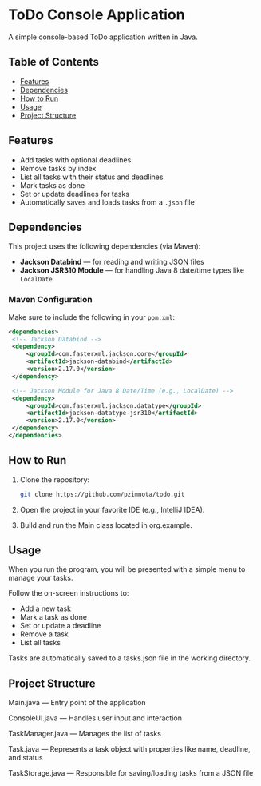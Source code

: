# ToDo Console Application

A simple console-based ToDo application written in Java.
## Table of Contents
- [Features](#features)
- [Dependencies](#dependencies)
- [How to Run](#how-to-run)
- [Usage](#usage)
- [Project Structure](#project-structure)


## Features

- Add tasks with optional deadlines
- Remove tasks by index
- List all tasks with their status and deadlines
- Mark tasks as done
- Set or update deadlines for tasks
- Automatically saves and loads tasks from a `.json` file

## Dependencies

This project uses the following dependencies (via Maven):

- **Jackson Databind** — for reading and writing JSON files
- **Jackson JSR310 Module** — for handling Java 8 date/time types like `LocalDate`

### Maven Configuration

Make sure to include the following in your `pom.xml`:

   ```xml
<dependencies>
    <!-- Jackson Databind -->
    <dependency>
        <groupId>com.fasterxml.jackson.core</groupId>
        <artifactId>jackson-databind</artifactId>
        <version>2.17.0</version>
    </dependency>

    <!-- Jackson Module for Java 8 Date/Time (e.g., LocalDate) -->
    <dependency>
        <groupId>com.fasterxml.jackson.datatype</groupId>
        <artifactId>jackson-datatype-jsr310</artifactId>
        <version>2.17.0</version>
    </dependency>
</dependencies>
   ```
## How to Run

1. Clone the repository:
   ```bash
   git clone https://github.com/pzimnota/todo.git

2. Open the project in your favorite IDE (e.g., IntelliJ IDEA).

3. Build and run the Main class located in org.example.

## Usage
When you run the program, you will be presented with a simple menu to manage your tasks.

Follow the on-screen instructions to:

- Add a new task
- Mark a task as done
- Set or update a deadline
- Remove a task
- List all tasks

Tasks are automatically saved to a tasks.json file in the working directory.

## Project Structure
Main.java — Entry point of the application

ConsoleUI.java — Handles user input and interaction

TaskManager.java — Manages the list of tasks

Task.java — Represents a task object with properties like name, deadline, and status

TaskStorage.java — Responsible for saving/loading tasks from a JSON file
